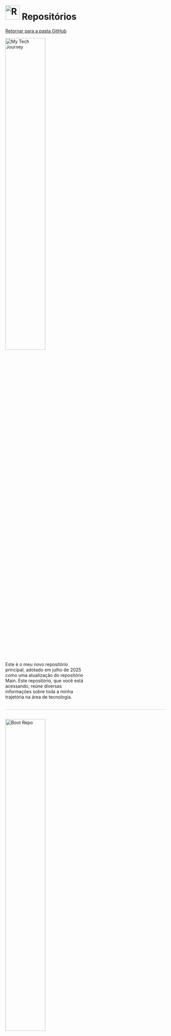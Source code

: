 <!-- # Repositórios -->
# <img src="https://raw.githubusercontent.com/Tarikul-Islam-Anik/Animated-Fluent-Emojis/master/Emojis/Objects/Card%20Index%20Dividers.png" alt="Repositories" width="45px"> Repositórios
[Retornar para a pasta GitHub](../)

<div>
    <a href="https://github.com/PedroHeeger/my_tech_journey" style="display: block;" target="_blank">
    <img align="left" src="https://github-readme-stats.vercel.app/api/pin/?username=PedroHeeger&repo=my_tech_journey&show_owner=true&bg_color=000000&title_color=FFA726&text_color=e5f7ef&icon_color=FFA726&border_color=000000" alt="My Tech Journey" style="width: 50%; max-width: 400px; float: left;"/>
    </a>
    <p style="margin: 0; padding: 0; width: 50%; float: left;">
        Este é o meu novo repositório principal, adotado em julho de 2025 como uma atualização do repositório Main. Este repositório, que você está acessando, reúne diversas informações sobre toda a minha trajetória na área de tecnologia.
    </p>
    <div style="clear: both;"></div>
</div>

<hr style="border: none; height: 1px; background: #ccc; margin: 30px 0;">

<div>
    <a href="https://github.com/PedroHeeger/boot" style="display: block;" target="_blank">
    <img align="left" src="https://github-readme-stats.vercel.app/api/pin/?username=PedroHeeger&repo=boot&show_owner=true&bg_color=000000&title_color=FFA726&text_color=e5f7ef&icon_color=FFA726&border_color=000000" alt="Boot Repo" style="width: 50%; max-width: 400px; float: left;"/>
    </a>
    <p style="margin: 0; padding: 0; width: 50%; float: left;">
        Este é o meu repositório de Bootcamps, onde organizo todos os bootcamps que realizei, além de cursos com maior carga de conteúdo, como cursos ao vivo, trilhas e programas de formação. Na minha definição, um bootcamp é um conjunto composto por vários cursos. Essa classificação foi adotada com base na estrutura utilizada pela plataforma Digital Innovation One (DIO).
    </p>
    <div style="clear: both;"></div>
</div>

<hr style="border: none; height: 1px; background: #ccc; margin: 30px 0;">

<div>
    <a href="https://github.com/PedroHeeger/course" style="display: block;" target="_blank">
        <img align="left" src="https://github-readme-stats.vercel.app/api/pin/?username=PedroHeeger&repo=course&show_owner=true&bg_color=000000&title_color=FFA726&text_color=e5f7ef&icon_color=FFA726&border_color=000000" alt="Course Repo" style="width: 50%; max-width: 400px; float: left;">
    </a>
    <p style="margin: 0; padding: 0; width: 50%; float: left;">
        Este é o meu repositório de Cursos, onde organizo todos os cursos que realizei em diferentes plataformas de estudo. Neste contexto, considero como "curso" qualquer formação de curta duração, imersiva ou não, com foco em uma tecnologia ou tema específico.
    </p>
    <div style="clear: both;"></div>
</div>

<hr style="border: none; height: 1px; background: #ccc; margin: 30px 0;">

<div>
    <a href="https://github.com/PedroHeeger/aws_skb" style="display: block;" target="_blank">
    <img align="left" src="https://github-readme-stats.vercel.app/api/pin/?username=PedroHeeger&repo=aws_skb&show_owner=true&bg_color=000000&title_color=FFA726&text_color=e5f7ef&icon_color=FFA726&border_color=000000" alt="AWS Skill Builder" style="width: 50%; max-width: 400px; float: left;">
    </a>
    <p style="margin: 0; padding: 0; width: 50%; float: left;">
        Este é o repositório AWS Skill Builder. Ele foi criado originalmente para reunir todos os cursos realizados na plataforma AWS Skill Builder. Com o tempo, passou a incluir também conteúdos de outras plataformas de estudo da AWS, como AWS Educate, AWS Jam, AWS Partner, entre outras. Além dos cursos, o repositório também reúne materiais complementares de estudo e preparação para exames de certificação AWS.
    </p>
    <div style="clear: both;"></div>
</div>

<hr style="border: none; height: 1px; background: #ccc; margin: 30px 0;">

<div>
    <a href="https://github.com/PedroHeeger/main" style="display: block;" target="_blank">
    <img align="left" src="https://github-readme-stats.vercel.app/api/pin/?username=PedroHeeger&repo=main&show_owner=true&bg_color=000000&title_color=FFA726&text_color=e5f7ef&icon_color=FFA726&border_color=000000" alt="Repositório Main" style="width: 50%; max-width: 400px; float: left;">
    </a>
    <p style="margin: 0; padding: 0; width: 50%; float: left;">
        Este era o meu repositório principal até julho de 2025, quando foi substituído por este novo repositório (My Tech Journey). Ele tinha o mesmo propósito — servir como base para meu portfólio e trajetória profissional —, mas foi originalmente criado a partir de um fork de um curso da DIO, que fornecia um template de CV Online para desenvolvimento. Atualmente, o meu CV Online ainda está hospedado neste repositório antigo, enquanto um novo modelo está sendo desenvolvido e será implementado neste repositório atual.
    </p>
    <div style="clear: both;"></div>
</div>

<hr style="border: none; height: 1px; background: #ccc; margin: 30px 0;">

<div>
    <a href="https://github.com/PedroHeeger/video" style="display: block;" target="_blank">
    <img align="left" src="https://github-readme-stats.vercel.app/api/pin/?username=PedroHeeger&repo=video&show_owner=true&bg_color=000000&title_color=FFA726&text_color=e5f7ef&icon_color=FFA726&border_color=000000" alt="Repositório Vídeos" style="width: 50%; max-width: 400px; float: left;">
    </a>
    <p style="margin: 0; padding: 0; width: 50%; float: left;">
        Este é o meu repositório de vídeos, dedicado a videoaulas. Seu objetivo é armazenar aulas isoladas, que não fazem parte de um curso específico. A ideia é que seja um espaço objetivo e rápido, sem detalhamentos ou estruturas complexas.
    </p>
    <div style="clear: both;"></div>
</div>